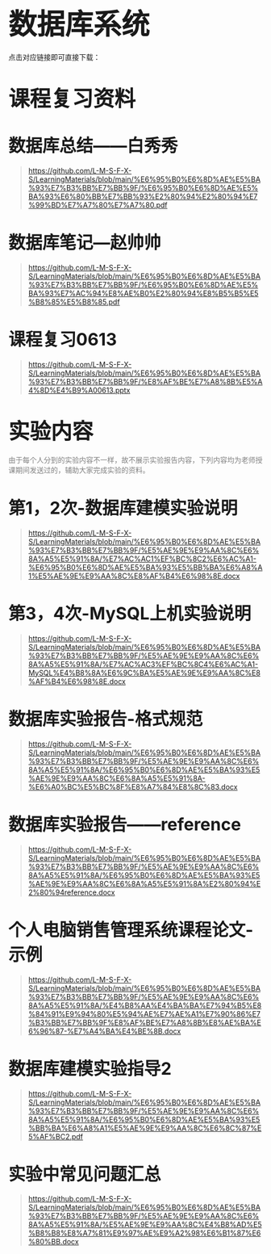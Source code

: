 # <span style="font-size: 2.0em; font-weight: bold;">数据库系统</span>

点击对应链接即可直接下载：

# <span style="font-size: 1.5em; font-weight: bold;">课程复习资料</span>

# <span style="font-size: 1.2em; font-weight: bold;">数据库总结——白秀秀</span>

>  https://github.com/L-M-S-F-X-S/LearningMaterials/blob/main/%E6%95%B0%E6%8D%AE%E5%BA%93%E7%B3%BB%E7%BB%9F/%E6%95%B0%E6%8D%AE%E5%BA%93%E6%80%BB%E7%BB%93%E2%80%94%E2%80%94%E7%99%BD%E7%A7%80%E7%A7%80.pdf

# <span style="font-size: 1.2em; font-weight: bold;">数据库笔记—赵帅帅</span>

>  https://github.com/L-M-S-F-X-S/LearningMaterials/blob/main/%E6%95%B0%E6%8D%AE%E5%BA%93%E7%B3%BB%E7%BB%9F/%E6%95%B0%E6%8D%AE%E5%BA%93%E7%AC%94%E8%AE%B0%E2%80%94%E8%B5%B5%E5%B8%85%E5%B8%85.pdf

# <span style="font-size: 1.2em; font-weight: bold;">课程复习0613</span>

>  https://github.com/L-M-S-F-X-S/LearningMaterials/blob/main/%E6%95%B0%E6%8D%AE%E5%BA%93%E7%B3%BB%E7%BB%9F/%E8%AF%BE%E7%A8%8B%E5%A4%8D%E4%B9%A00613.pptx

# <span style="font-size: 1.5em; font-weight: bold;">实验内容</span>

<span style="font-size: 1.0em; font-weight: normal; color: gray;">  由于每个人分到的实验内容不一样，故不展示实验报告内容，下列内容均为老师授课期间发送过的，辅助大家完成实验的资料。</span>

# <span style="font-size: 1.2em; font-weight: bold;">第1，2次-数据库建模实验说明</span>

>  https://github.com/L-M-S-F-X-S/LearningMaterials/blob/main/%E6%95%B0%E6%8D%AE%E5%BA%93%E7%B3%BB%E7%BB%9F/%E5%AE%9E%E9%AA%8C%E6%8A%A5%E5%91%8A/%E7%AC%AC1%EF%BC%8C2%E6%AC%A1-%E6%95%B0%E6%8D%AE%E5%BA%93%E5%BB%BA%E6%A8%A1%E5%AE%9E%E9%AA%8C%E8%AF%B4%E6%98%8E.docx

# <span style="font-size: 1.2em; font-weight: bold;">第3，4次-MySQL上机实验说明</span>

>  https://github.com/L-M-S-F-X-S/LearningMaterials/blob/main/%E6%95%B0%E6%8D%AE%E5%BA%93%E7%B3%BB%E7%BB%9F/%E5%AE%9E%E9%AA%8C%E6%8A%A5%E5%91%8A/%E7%AC%AC3%EF%BC%8C4%E6%AC%A1-MySQL%E4%B8%8A%E6%9C%BA%E5%AE%9E%E9%AA%8C%E8%AF%B4%E6%98%8E.docx

# <span style="font-size: 1.2em; font-weight: bold;">数据库实验报告-格式规范</span>

>  https://github.com/L-M-S-F-X-S/LearningMaterials/blob/main/%E6%95%B0%E6%8D%AE%E5%BA%93%E7%B3%BB%E7%BB%9F/%E5%AE%9E%E9%AA%8C%E6%8A%A5%E5%91%8A/%E6%95%B0%E6%8D%AE%E5%BA%93%E5%AE%9E%E9%AA%8C%E6%8A%A5%E5%91%8A-%E6%A0%BC%E5%BC%8F%E8%A7%84%E8%8C%83.docx

# <span style="font-size: 1.2em; font-weight: bold;">数据库实验报告——reference</span>

>  https://github.com/L-M-S-F-X-S/LearningMaterials/blob/main/%E6%95%B0%E6%8D%AE%E5%BA%93%E7%B3%BB%E7%BB%9F/%E5%AE%9E%E9%AA%8C%E6%8A%A5%E5%91%8A/%E6%95%B0%E6%8D%AE%E5%BA%93%E5%AE%9E%E9%AA%8C%E6%8A%A5%E5%91%8A%E2%80%94%E2%80%94reference.docx

# <span style="font-size: 1.2em; font-weight: bold;">个人电脑销售管理系统课程论文-示例</span>

>  https://github.com/L-M-S-F-X-S/LearningMaterials/blob/main/%E6%95%B0%E6%8D%AE%E5%BA%93%E7%B3%BB%E7%BB%9F/%E5%AE%9E%E9%AA%8C%E6%8A%A5%E5%91%8A/%E4%B8%AA%E4%BA%BA%E7%94%B5%E8%84%91%E9%94%80%E5%94%AE%E7%AE%A1%E7%90%86%E7%B3%BB%E7%BB%9F%E8%AF%BE%E7%A8%8B%E8%AE%BA%E6%96%87-%E7%A4%BA%E4%BE%8B.docx

# <span style="font-size: 1.2em; font-weight: bold;">数据库建模实验指导2</span>

>  https://github.com/L-M-S-F-X-S/LearningMaterials/blob/main/%E6%95%B0%E6%8D%AE%E5%BA%93%E7%B3%BB%E7%BB%9F/%E5%AE%9E%E9%AA%8C%E6%8A%A5%E5%91%8A/%E6%95%B0%E6%8D%AE%E5%BA%93%E5%BB%BA%E6%A8%A1%E5%AE%9E%E9%AA%8C%E6%8C%87%E5%AF%BC2.pdf

# <span style="font-size: 1.2em; font-weight: bold;">实验中常见问题汇总</span>

>  https://github.com/L-M-S-F-X-S/LearningMaterials/blob/main/%E6%95%B0%E6%8D%AE%E5%BA%93%E7%B3%BB%E7%BB%9F/%E5%AE%9E%E9%AA%8C%E6%8A%A5%E5%91%8A/%E5%AE%9E%E9%AA%8C%E4%B8%AD%E5%B8%B8%E8%A7%81%E9%97%AE%E9%A2%98%E6%B1%87%E6%80%BB.docx